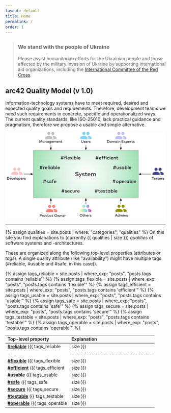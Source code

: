 ```yaml
---
layout: default
title: Home
permalink: /
order: 1
---
```


>### We stand with the people of Ukraine <span style="font-size: 22px; color: #005bbb;"><i class="fa-solid fa-heart"></i></span><span style="position:relative; right:10px;font-size: 14px; color: #fed401;"><i class="fa-solid fa-heart fa-beat" style="--fa-beat-scale: 1.2;"></i></span>
>
>Please assist humanitarian efforts for the Ukrainian people and those affected by the military invasion of Ukraine by supporting international aid organizations, including the [International Committee of the Red Cross](https://www.icrc.org/en). 

## arc42 Quality Model (v 1.0)

Information-technology systems have to meet required, desired and expected quality goals and requirements. 
Therefore, development teams we need such requirements in concrete, specific and operationalized ways.
The current quality standards, like ISO-25010, lack practical guidance and pragmatism, therefore we propose a usable and simple alternative.

![arc42 Quality Model (v1.0)](/images/arc42-system-qualities-overview.webp)



<hr class="with-no-margin"/>

{% assign qualities = site.posts | where: "categories", "qualities" %}
On this site you find explanations to (currently {{ qualities | size }}) _qualities_ of software systems and -architectures.

These are organized along the following top-level properties (attributes or _tags_). 
A single quality attribute (like "availability") might have multiple tags (#reliable, #usable and #safe, in this case)).


{% assign tags_reliable = site.posts | where_exp: "posts", "posts.tags contains 'reliable'" %}
{% assign tags_flexible = site.posts | where_exp: "posts", "posts.tags contains 'flexible'" %}
{% assign tags_efficient = site.posts | where_exp: "posts", "posts.tags contains 'efficient'" %}
{% assign tags_usable = site.posts | where_exp: "posts", "posts.tags contains 'usable'" %}
{% assign tags_safe = site.posts | where_exp: "posts", "posts.tags contains 'safe'" %}
{% assign tags_secure = site.posts | where_exp: "posts", "posts.tags contains 'secure'" %}
{% assign tags_testable = site.posts | where_exp: "posts", "posts.tags contains 'testable'" %}
{% assign tags_operable = site.posts | where_exp: "posts", "posts.tags contains 'operable'" %}

| Top-level property | Explanation          |
| :--- | :--- |
| [**#reliable**](/tag-reliable/) ({{ tags_reliable | size }}) | Perform specified functions under specified conditions without interruptions and failures.  |
|-|----------------------------|
| [**#flexible**](/tag-flexible/) ({{ tags_flexible | size }})  |  Serve a different or expanded set of requirements; the ease with which the product can be adapted to changes in its requirements, contexts of use, or system environment. Synonyms: modifiable, adjustable, changeable, versatile. |
| [**#efficient**](/tag-efficient/) ({{ tags_efficient | size }})  |  Perform functions within specified time, capacity and throughput parameters, using appropriate resources (like memory, network bandwith, threads). |
| [**#usable**](/tag-usable/) ({{ tags_usable | size }})  |  Enable users to perform their tasks safely, effectively, and efficiently while enjoying the experience. |
| [**#safe**](/tag-safe/) ({{ tags_safe | size }})  |  Avoid states in which human life, health, property, or the environment is endangered, detects and warns of risks and hazards.  |
| [**#secure**](/tag-secure/) ({{ tags_secure | size }})  |  Protect information and data so that persons or other products have only access to an extend appropriate to their types and levels, and to defend against attack patterns by malicious actors. |
| [**#testable**](/tag-testable/) ({{ tags_testable | size }})  |  Enable an objective and feasible test to be designed and performed to determine whether requirements are met. |
| [**#operable**](/tag-operable/) ({{ tags_operable | size }})  |  Easy to deploy, operate, monitor and control. |





<!--
## <font color="#dd354b">We're offering architecture training!</font>

The _dynamic duo_, always two trainers in parallel, practically applicable knowledge from Peter Hruschka and Gernot Starke. 
See [arc42.de](https://www.arc42.de/termine) for details, and schedule.

We've successfully trained more than 1000 developers in software architecture, many of them passed the [iSAQB CPSA-F](https://isaqb.org) certification.
(sorry - public training currently German-only, English for inhouse trainings.)

-->